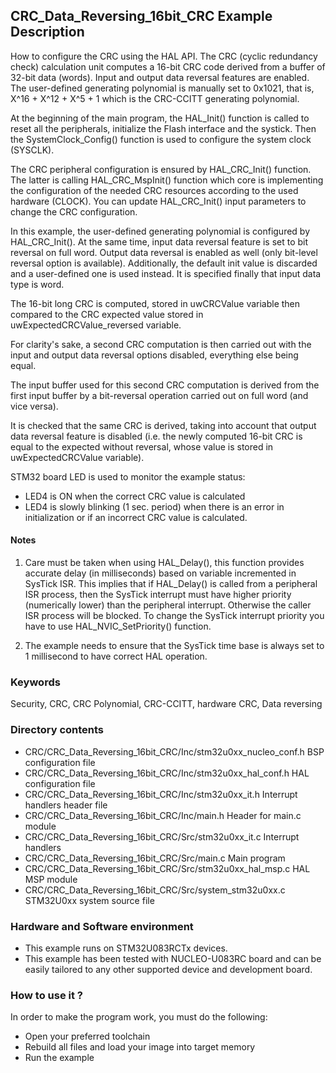 ## <b>CRC_Data_Reversing_16bit_CRC Example Description</b>

How to configure the CRC using the HAL API. The CRC (cyclic
redundancy check) calculation unit computes a 16-bit CRC code derived from a
buffer of 32-bit data (words). Input and output data reversal features are
enabled. The user-defined generating polynomial is manually set to 0x1021,
that is, X^16 + X^12 + X^5 + 1 which is the CRC-CCITT generating polynomial.

At the beginning of the main program, the HAL_Init() function is called to reset
all the peripherals, initialize the Flash interface and the systick.
Then the SystemClock_Config() function is used to configure the system
clock (SYSCLK).

The CRC peripheral configuration is ensured by HAL_CRC_Init() function.
The latter is calling HAL_CRC_MspInit() function which core is implementing
the configuration of the needed CRC resources according to the used hardware (CLOCK).
You can update HAL_CRC_Init() input parameters to change the CRC configuration.

In this example, the user-defined generating polynomial is configured by
HAL_CRC_Init(). At the same time, input data reversal feature is set to bit
reversal on full word.
Output data reversal is enabled as well (only bit-level reversal option is available).
Additionally, the default init value is discarded and a user-defined one is used
instead.
It is specified finally that input data type is word.

The 16-bit long CRC is computed, stored in uwCRCValue variable then compared to the
CRC expected value stored in uwExpectedCRCValue_reversed variable.


For clarity's sake, a second CRC computation is then carried out with the input
and output data reversal options disabled, everything else being equal.

The input buffer used for this second CRC computation is derived from the
first input buffer by a bit-reversal operation carried out on full word (and vice versa).

It is checked that the same CRC is derived, taking into account that output data
reversal feature is disabled (i.e. the newly computed 16-bit CRC is equal to the
expected without reversal, whose value is stored in uwExpectedCRCValue variable).



STM32 board LED is used to monitor the example status:

  - LED4 is ON when the correct CRC value is calculated
  - LED4 is slowly blinking (1 sec. period) when there is an error in initialization or if an incorrect CRC value is calculated.

#### <b>Notes</b>

1. Care must be taken when using HAL_Delay(), this function provides accurate delay (in milliseconds)
   based on variable incremented in SysTick ISR. This implies that if HAL_Delay() is called from
   a peripheral ISR process, then the SysTick interrupt must have higher priority (numerically lower)
   than the peripheral interrupt. Otherwise the caller ISR process will be blocked.
   To change the SysTick interrupt priority you have to use HAL_NVIC_SetPriority() function.

2. The example needs to ensure that the SysTick time base is always set to 1 millisecond
   to have correct HAL operation.

### <b>Keywords</b>

Security, CRC, CRC Polynomial, CRC-CCITT, hardware CRC, Data reversing

### <b>Directory contents</b>

  - CRC/CRC_Data_Reversing_16bit_CRC/Inc/stm32u0xx_nucleo_conf.h           BSP configuration file
  - CRC/CRC_Data_Reversing_16bit_CRC/Inc/stm32u0xx_hal_conf.h    HAL configuration file
  - CRC/CRC_Data_Reversing_16bit_CRC/Inc/stm32u0xx_it.h          Interrupt handlers header file
  - CRC/CRC_Data_Reversing_16bit_CRC/Inc/main.h                        Header for main.c module
  - CRC/CRC_Data_Reversing_16bit_CRC/Src/stm32u0xx_it.c          Interrupt handlers
  - CRC/CRC_Data_Reversing_16bit_CRC/Src/main.c                        Main program
  - CRC/CRC_Data_Reversing_16bit_CRC/Src/stm32u0xx_hal_msp.c     HAL MSP module
  - CRC/CRC_Data_Reversing_16bit_CRC/Src/system_stm32u0xx.c      STM32U0xx system source file


### <b>Hardware and Software environment</b> 

  - This example runs on STM32U083RCTx devices.
  - This example has been tested with NUCLEO-U083RC board and can be
    easily tailored to any other supported device and development board.

### <b>How to use it ?</b> 

In order to make the program work, you must do the following:

 - Open your preferred toolchain
 - Rebuild all files and load your image into target memory
 - Run the example
